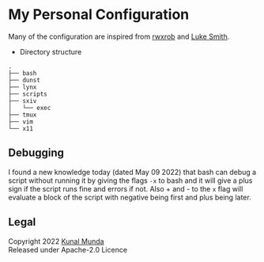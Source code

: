 # My Personal Configuration

Many of the configuration are inspired from [rwxrob](https://github.com/rwxrob) and [Luke Smith](https://github.com/Lukesmithxyz).

- Directory structure

```
.
├── bash
├── dunst
├── lynx
├── scripts
├── sxiv
│   └── exec
├── tmux
├── vim
└── x11

```

## Debugging

I found a new knowledge today (dated May 09 2022) that bash can debug a script without running it by giving the flags `-x` to bash and it will give a plus sign if the script runs fine and errors if not.
Also + and - to the `x` flag will evaluate a block of the script with negative being first and plus being later.

## Legal

Copyright 2022 [Kunal Munda](https://github.com/ryukamish) <br>
Released under Apache-2.0 Licence

